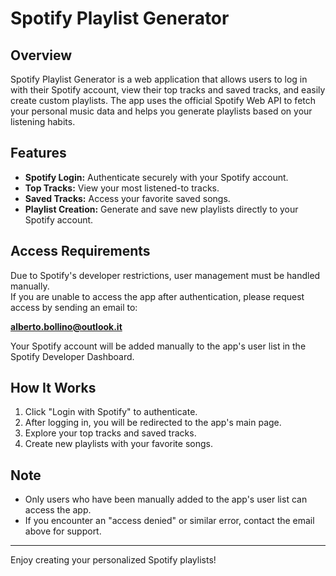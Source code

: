# Spotify Playlist Generator

## Overview

Spotify Playlist Generator is a web application that allows users to log in with their Spotify account, view their top tracks and saved tracks, and easily create custom playlists. The app uses the official Spotify Web API to fetch your personal music data and helps you generate playlists based on your listening habits.

## Features

- **Spotify Login:** Authenticate securely with your Spotify account.
- **Top Tracks:** View your most listened-to tracks.
- **Saved Tracks:** Access your favorite saved songs.
- **Playlist Creation:** Generate and save new playlists directly to your Spotify account.

## Access Requirements

Due to Spotify's developer restrictions, user management must be handled manually.  
If you are unable to access the app after authentication, please request access by sending an email to:

**alberto.bollino@outlook.it**

Your Spotify account will be added manually to the app's user list in the Spotify Developer Dashboard.

## How It Works

1. Click "Login with Spotify" to authenticate.
2. After logging in, you will be redirected to the app's main page.
3. Explore your top tracks and saved tracks.
4. Create new playlists with your favorite songs.

## Note

- Only users who have been manually added to the app's user list can access the app.
- If you encounter an "access denied" or similar error, contact the email above for support.

---

Enjoy creating your personalized Spotify playlists!
